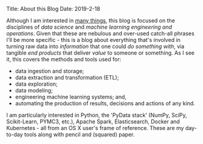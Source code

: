 Title: About this Blog
Date: 2019-2-18

Although I am interested in [many things]({filename}about_me.md), this blog is focused on the disciplines of *data science* and *machine learning engineering and operations*. Given that these are nebulous and over-used catch-all phrases I'll be more specific - this is a blog about everything that's involved in turning raw data into *information* that one could *do something with*, via tangible *end products* that deliver *value* to someone or something. As I see it, this covers the methods and tools used for:

* data ingestion and storage;
* data extraction and transformation (ETL);
* data exploration;
* data modeling;
* engineering machine learning systems; and,
* automating the production of results, decisions and actions of any kind.

I am particularly interested in Python, the 'PyData stack' (NumPy, SciPy, Scikit-Learn, PYMC3, etc.), Apache Spark, Elasticsearch, Docker and Kubernetes - all from an OS X user's frame of reference. These are my day-to-day tools along with pencil and (squared) paper.

